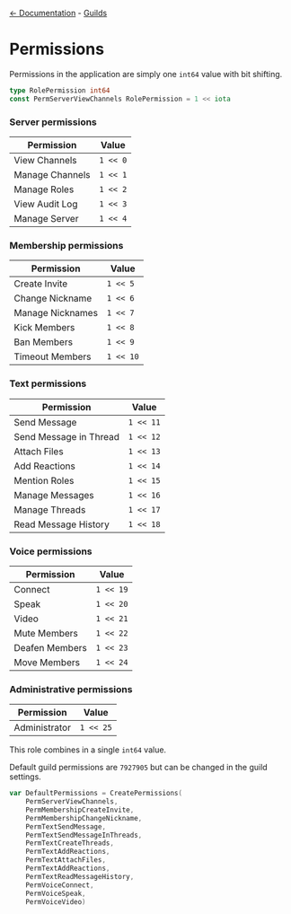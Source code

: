 [<- Documentation](../README.md) - [Guilds](README.md)

# Permissions

Permissions in the application are simply one `int64` value with bit shifting.

```go
type RolePermission int64
const PermServerViewChannels RolePermission = 1 << iota
```

### Server permissions
| Permission             | Value    |
|------------------------|----------|
| View Channels          | `1 << 0` |
| Manage Channels        | `1 << 1` |
| Manage Roles           | `1 << 2` |
| View Audit Log         | `1 << 3` |
| Manage Server          | `1 << 4` |

### Membership permissions
| Permission             | Value     |
|------------------------|-----------|
| Create Invite          | `1 << 5`  |
| Change Nickname        | `1 << 6`  |
| Manage Nicknames       | `1 << 7`  |
| Kick Members           | `1 << 8`  |
| Ban Members            | `1 << 9`  |
| Timeout Members        | `1 << 10` |

### Text permissions
| Permission             | Value     |
|------------------------|-----------|
| Send Message           | `1 << 11` |
| Send Message in Thread | `1 << 12` |
| Attach Files           | `1 << 13` |
| Add Reactions          | `1 << 14` |
| Mention Roles          | `1 << 15` |
| Manage Messages        | `1 << 16` |
| Manage Threads         | `1 << 17` |
| Read Message History   | `1 << 18` |

### Voice permissions
| Permission     | Value     |
|----------------|-----------|
| Connect        | `1 << 19` |
| Speak          | `1 << 20` |
| Video          | `1 << 21` |
| Mute Members   | `1 << 22` |
| Deafen Members | `1 << 23` |
| Move Members   | `1 << 24` |

### Administrative permissions
| Permission    | Value     |
|---------------|-----------|
| Administrator | `1 << 25` |

This role combines in a single `int64` value.

Default guild permissions are `7927905` but can be changed in the guild settings.
```go
var DefaultPermissions = CreatePermissions(
	PermServerViewChannels,
	PermMembershipCreateInvite,
	PermMembershipChangeNickname,
	PermTextSendMessage,
	PermTextSendMessageInThreads,
	PermTextCreateThreads,
	PermTextAddReactions,
	PermTextAttachFiles,
	PermTextAddReactions,
	PermTextReadMessageHistory,
	PermVoiceConnect,
	PermVoiceSpeak,
	PermVoiceVideo)
```